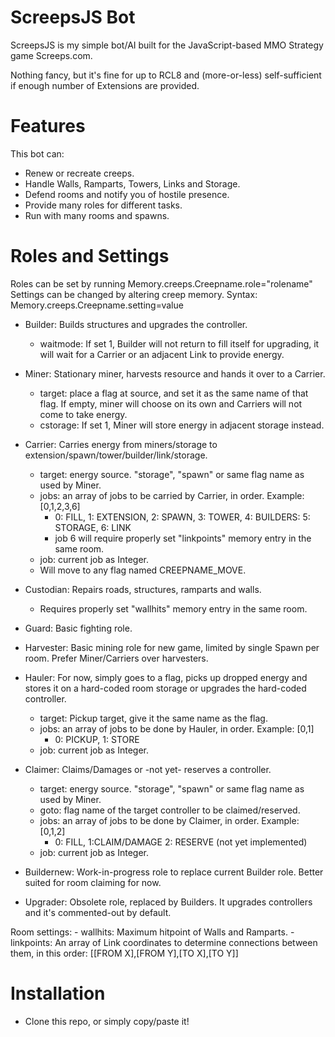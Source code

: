 # ScreepsJS Bot

ScreepsJS is my simple bot/AI built for the JavaScript-based MMO Strategy game Screeps.com.

Nothing fancy, but it's fine for up to RCL8 and (more-or-less) self-sufficient if enough number of Extensions are provided. 


# Features
This bot can:
- Renew or recreate creeps.
- Handle Walls, Ramparts, Towers, Links and Storage.
- Defend rooms and notify you of hostile presence.
- Provide many roles for different tasks.
- Run with many rooms and spawns. 


# Roles and Settings
Roles can be set by running Memory.creeps.Creepname.role="rolename"
Settings can be changed by altering creep memory. Syntax: Memory.creeps.Creepname.setting=value

- Builder: Builds structures and upgrades the controller.
	- waitmode: If set 1, Builder will not return to fill itself for upgrading, it will wait for a Carrier or an adjacent Link to provide energy.

- Miner: Stationary miner, harvests resource and hands it over to a Carrier.
	- target: place a flag at source, and set it as the same name of that flag. If empty, miner will choose on its own and Carriers will not come to take energy.
	- cstorage: If set 1, Miner will store energy in adjacent storage instead.

- Carrier: Carries energy from miners/storage to extension/spawn/tower/builder/link/storage.
	- target: energy source. "storage", "spawn" or same flag name as used by Miner.
	- jobs: an array of jobs to be carried by Carrier, in order. Example: [0,1,2,3,6]
		- 0: FILL, 1: EXTENSION, 2: SPAWN, 3: TOWER, 4: BUILDERS: 5: STORAGE, 6: LINK
		- job 6 will require properly set "linkpoints" memory entry in the same room.
	- job: current job as Integer.
	- Will move to any flag named CREEPNAME_MOVE.

- Custodian: Repairs roads, structures, ramparts and walls.
	- Requires properly set "wallhits" memory entry in the same room.

- Guard: Basic fighting role.

- Harvester: Basic mining role for new game, limited by single Spawn per room. Prefer Miner/Carriers over harvesters.

- Hauler: For now, simply goes to a flag, picks up dropped energy and stores it on a hard-coded room storage or upgrades the hard-coded controller.
	- target: Pickup target, give it the same name as the flag.
	- jobs: an array of jobs to be done by Hauler, in order. Example: [0,1]
		- 0: PICKUP, 1: STORE
	- job: current job as Integer.
- Claimer: Claims/Damages or -not yet- reserves a controller.
	- target: energy source. "storage", "spawn" or same flag name as used by Miner.
	- goto: flag name of the target controller to be claimed/reserved.
	- jobs: an array of jobs to be done by Claimer, in order. Example: [0,1,2]
		- 0: FILL, 1:CLAIM/DAMAGE 2: RESERVE (not yet implemented)
	- job: current job as Integer.


- Buildernew: Work-in-progress role to replace current Builder role. Better suited for room claiming for now.
- Upgrader: Obsolete role, replaced by Builders. It upgrades controllers and it's commented-out by default.


Room settings:
	- wallhits: Maximum hitpoint of Walls and Ramparts.
	- linkpoints: An array of Link coordinates to determine connections between them, in this order: [[FROM X],[FROM Y],[TO X],[TO Y]]

# Installation

- Clone this repo, or simply copy/paste it!